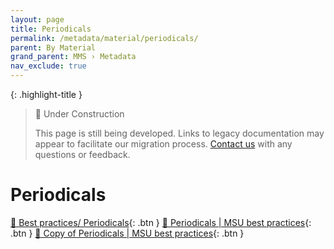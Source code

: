 ```yaml
---
layout: page
title: Periodicals
permalink: /metadata/material/periodicals/
parent: By Material
grand_parent: MMS › Metadata
nav_exclude: true
---
```


{: .highlight-title }
> 🚧 Under Construction
>
> This page is still being developed. Links to legacy documentation may appear to facilitate our migration process. [Contact us](/metadata-documentation/contact/) with any questions or feedback.

# Periodicals

[📄 Best practices/ Periodicals](https://docs.google.com/document/u/0/d/12IyWdhwkPbt6uX0Ms-a17SIcyjsSmTcwostYwI0dI8Q/edit){: .btn }
[📄 Periodicals | MSU best practices](https://docs.google.com/document/u/0/d/1fBBUtSWBTDoJPCm7Yru-8nWiUkZIBEozHgoI5BRvO_M/edit){: .btn }
[📄 Copy of Periodicals | MSU best practices](https://docs.google.com/document/u/0/d/1nB3cVToOQb2ukRgn0VSBp1YHtMRx5VVCmxrlrjHUr_s/edit){: .btn }